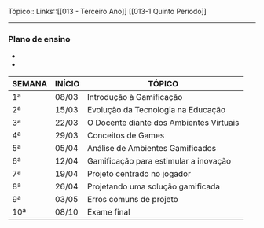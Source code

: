 Tópico::
Links::[[013 - Terceiro Ano]] [[013-1 Quinto Período]]

---

### Plano de ensino
- 
- 

| SEMANA | INÍCIO | TÓPICO                                    |
|--------|--------|-------------------------------------------|
| 1ª     | 08/03  | Introdução à Gamificação                  |
| 2ª     | 15/03  | Evolução da Tecnologia na Educação        |
| 3ª     | 22/03  | O Docente diante dos Ambientes Virtuais |
| 4ª     | 29/03  | Conceitos de Games                        |
| 5ª     | 05/04  | Análise de Ambientes Gamificados          |
| 6ª     | 12/04  | Gamificação para estimular a inovação    |
| 7ª     | 19/04  | Projeto centrado no jogador               |
| 8ª     | 26/04  | Projetando uma solução gamificada         |
| 9ª     | 03/05  | Erros comuns de projeto                   |
| 10ª    | 08/10  | Exame final                               |
